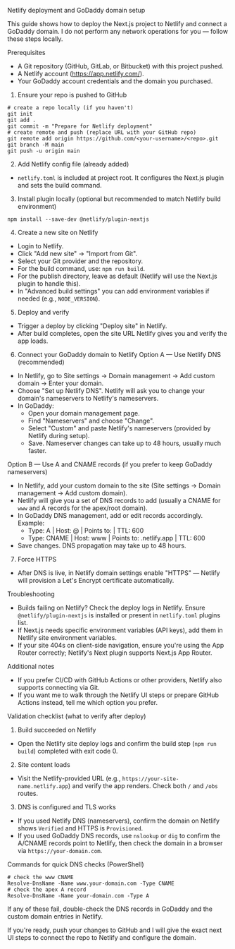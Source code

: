 Netlify deployment and GoDaddy domain setup

This guide shows how to deploy the Next.js project to Netlify and connect a GoDaddy domain. I do not perform any network operations for you — follow these steps locally.

Prerequisites
- A Git repository (GitHub, GitLab, or Bitbucket) with this project pushed.
- A Netlify account (https://app.netlify.com/).
- Your GoDaddy account credentials and the domain you purchased.

1) Ensure your repo is pushed to GitHub

```pwsh
# create a repo locally (if you haven't)
git init
git add .
git commit -m "Prepare for Netlify deployment"
# create remote and push (replace URL with your GitHub repo)
git remote add origin https://github.com/<your-username>/<repo>.git
git branch -M main
git push -u origin main
```

2) Add Netlify config file (already added)
- `netlify.toml` is included at project root. It configures the Next.js plugin and sets the build command.

3) Install plugin locally (optional but recommended to match Netlify build environment)

```pwsh
npm install --save-dev @netlify/plugin-nextjs
```

4) Create a new site on Netlify
- Login to Netlify.
- Click "Add new site" → "Import from Git".
- Select your Git provider and the repository.
- For the build command, use: `npm run build`.
- For the publish directory, leave as default (Netlify will use the Next.js plugin to handle this).
- In "Advanced build settings" you can add environment variables if needed (e.g., `NODE_VERSION`).

5) Deploy and verify
- Trigger a deploy by clicking "Deploy site" in Netlify.
- After build completes, open the site URL Netlify gives you and verify the app loads.

6) Connect your GoDaddy domain to Netlify
Option A — Use Netlify DNS (recommended)
- In Netlify, go to Site settings → Domain management → Add custom domain → Enter your domain.
- Choose "Set up Netlify DNS". Netlify will ask you to change your domain's nameservers to Netlify's nameservers.
- In GoDaddy:
  - Open your domain management page.
  - Find "Nameservers" and choose "Change".
  - Select "Custom" and paste Netlify's nameservers (provided by Netlify during setup).
  - Save. Nameserver changes can take up to 48 hours, usually much faster.

Option B — Use A and CNAME records (if you prefer to keep GoDaddy nameservers)
- In Netlify, add your custom domain to the site (Site settings → Domain management → Add custom domain).
- Netlify will give you a set of DNS records to add (usually a CNAME for `www` and A records for the apex/root domain).
- In GoDaddy DNS management, add or edit records accordingly.
  Example:
  - Type: A | Host: @ | Points to: <Netlify A record IP> | TTL: 600
  - Type: CNAME | Host: www | Points to: <your-site>.netlify.app | TTL: 600
- Save changes. DNS propagation may take up to 48 hours.

7) Force HTTPS
- After DNS is live, in Netlify domain settings enable "HTTPS" — Netlify will provision a Let's Encrypt certificate automatically.

Troubleshooting
- Builds failing on Netlify? Check the deploy logs in Netlify. Ensure `@netlify/plugin-nextjs` is installed or present in `netlify.toml` plugins list.
- If Next.js needs specific environment variables (API keys), add them in Netlify site environment variables.
- If your site 404s on client-side navigation, ensure you're using the App Router correctly; Netlify's Next plugin supports Next.js App Router.

Additional notes
- If you prefer CI/CD with GitHub Actions or other providers, Netlify also supports connecting via Git.
- If you want me to walk through the Netlify UI steps or prepare GitHub Actions instead, tell me which option you prefer.

Validation checklist (what to verify after deploy)

1) Build succeeded on Netlify
- Open the Netlify site deploy logs and confirm the build step (`npm run build`) completed with exit code 0.

2) Site content loads
- Visit the Netlify-provided URL (e.g., `https://your-site-name.netlify.app`) and verify the app renders. Check both `/` and `/obs` routes.

3) DNS is configured and TLS works
- If you used Netlify DNS (nameservers), confirm the domain on Netlify shows `Verified` and HTTPS is `Provisioned`.
- If you used GoDaddy DNS records, use `nslookup` or `dig` to confirm the A/CNAME records point to Netlify, then check the domain in a browser via `https://your-domain.com`.

Commands for quick DNS checks (PowerShell)

```pwsh
# check the www CNAME
Resolve-DnsName -Name www.your-domain.com -Type CNAME
# check the apex A record
Resolve-DnsName -Name your-domain.com -Type A
```

If any of these fail, double-check the DNS records in GoDaddy and the custom domain entries in Netlify.

If you're ready, push your changes to GitHub and I will give the exact next UI steps to connect the repo to Netlify and configure the domain.

